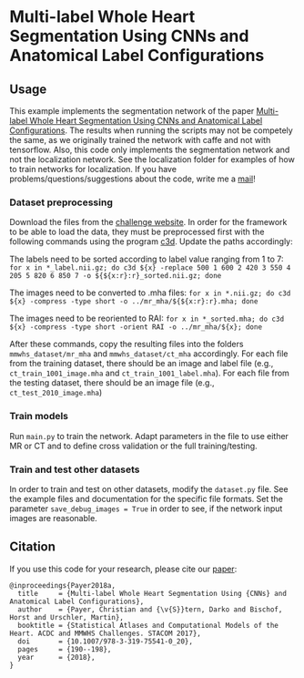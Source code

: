 # Multi-label Whole Heart Segmentation Using CNNs and Anatomical Label Configurations

## Usage
This example implements the segmentation network of the paper [Multi-label Whole Heart Segmentation Using CNNs and Anatomical Label Configurations](https://doi.org/10.1007/978-3-319-75541-0_20). The results when running the scripts may not be competely the same, as we originally trained the network with caffe and not with tensorflow. Also, this code only implements the segmentation network and not the localization network. See the localization folder for examples of how to train networks for localization.
If you have problems/questions/suggestions about the code, write me a [mail](mailto:christian.payer@gmx.net)!

### Dataset preprocessing
Download the files from the [challenge website](http://www.sdspeople.fudan.edu.cn/zhuangxiahai/0/mmwhs/). In order for the framework to be able to load the data, they must be preprocessed first with the following commands using the program [c3d](https://sourceforge.net/p/c3d/git/ci/master/tree/doc/c3d.md). Update the paths accordingly:

The labels need to be sorted according to label value ranging from 1 to 7:
`for x in *_label.nii.gz; do c3d ${x} -replace 500 1 600 2 420 3 550 4 205 5 820 6 850 7 -o ${${x:r}:r}_sorted.nii.gz; done`

The images need to be converted to .mha files:
`for x in *.nii.gz; do c3d ${x} -compress -type short -o ../mr_mha/${${x:r}:r}.mha; done`

The images need to be reoriented to RAI:
`for x in *_sorted.mha; do c3d ${x} -compress -type short -orient RAI -o ../mr_mha/${x}; done`

After these commands, copy the resulting files into the folders `mmwhs_dataset/mr_mha` and `mmwhs_dataset/ct_mha` accordingly. For each file from the training dataset, there should be an image and label file (e.g., `ct_train_1001_image.mha` and `ct_train_1001_label.mha`). For each file from the testing dataset, there should be an image file (e.g., `ct_test_2010_image.mha`)

### Train models
Run `main.py` to train the network. Adapt parameters in the file to use either MR or CT and to define cross validation or the full training/testing.

### Train and test other datasets
In order to train and test on other datasets, modify the `dataset.py` file. See the example files and documentation for the specific file formats. Set the parameter `save_debug_images = True` in order to see, if the network input images are reasonable.

## Citation
If you use this code for your research, please cite our [paper](https://doi.org/10.1007/978-3-319-75541-0_20):

```
@inproceedings{Payer2018a,
  title     = {Multi-label Whole Heart Segmentation Using {CNNs} and Anatomical Label Configurations},
  author    = {Payer, Christian and {\v{S}}tern, Darko and Bischof, Horst and Urschler, Martin},
  booktitle = {Statistical Atlases and Computational Models of the Heart. ACDC and MMWHS Challenges. STACOM 2017},
  doi       = {10.1007/978-3-319-75541-0_20},
  pages     = {190--198},
  year      = {2018},
}
```
